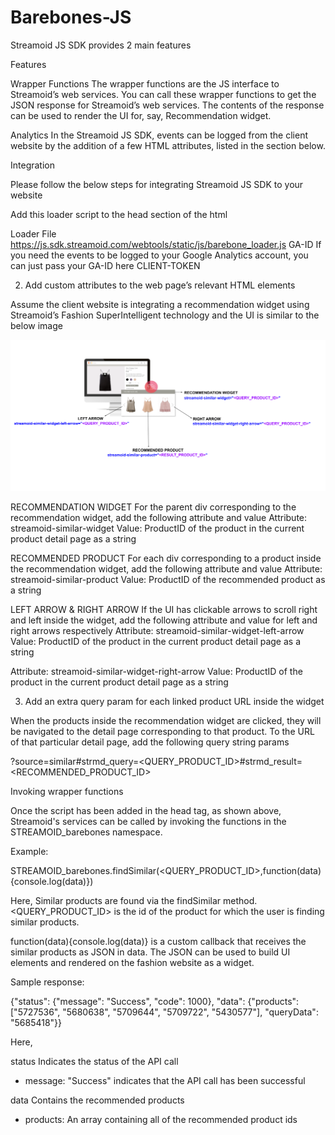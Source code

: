 **Barebones-JS**
===================

Streamoid JS SDK provides 2 main features

Features

Wrapper Functions
The wrapper functions are the JS interface to Streamoid’s web services. You can call these wrapper functions to get the JSON response for Streamoid’s web services. The contents of the response can be used to render the UI for, say, Recommendation widget. 


Analytics 
In the Streamoid JS SDK, events can be logged from the client website by the addition of a few HTML attributes, listed in the section below.



Integration

Please follow the below steps for integrating Streamoid JS SDK to your website 

Add this loader script to the head section of the html 

<script>
(function(i,s,o,g,r,t,a,m){i['PiqitObject']=r;i['PiqitGa']=t;i[r]=i[r]||function(){
(i[r].q=i[r].q||[]).push(arguments)},i[r].l=1*new Date();a=s.createElement(o),
m=s.getElementsByTagName(o)[0];a.async=1;a.src=g;m.parentNode.insertBefore(a,m)
})(window,document,'script','<Loader File>','STREAMOID','<GA-ID>','<CLIENT-TOKEN>' );
</script>

Loader File  https://js.sdk.streamoid.com/webtools/static/js/barebone_loader.js
GA-ID  If you need the events to be logged to your Google Analytics account, you can just pass your GA-ID here
CLIENT-TOKEN <To be provided by Streamoid>

2. Add custom attributes to the web page’s relevant HTML elements

Assume the client website is integrating a recommendation widget using Streamoid’s Fashion SuperIntelligent technology and the UI is similar to the below image

![](images/Barebones_SDK_reference.png)

RECOMMENDATION WIDGET 
For the parent div corresponding to the recommendation widget, add the following attribute and value 
Attribute: streamoid-similar-widget
Value: ProductID of the product in the current product detail page as a string

RECOMMENDED PRODUCT
For each div corresponding to a product inside the recommendation widget, add the following attribute and value 
Attribute: streamoid-similar-product
Value: ProductID of the recommended product as a string

LEFT ARROW & RIGHT ARROW
If the UI has clickable arrows to scroll right and left inside the widget, add the following attribute and value for left and right arrows respectively
Attribute: streamoid-similar-widget-left-arrow
Value: ProductID of the product in the current product detail page as a string

Attribute: streamoid-similar-widget-right-arrow
Value: ProductID of the product in the current product detail page as a string



3. Add an extra query param for each linked product URL inside the widget

 When the products inside the recommendation widget are clicked, they will be navigated to the detail page corresponding to that product. To the URL of that particular detail page, add the following query string params

?source=similar#strmd_query=<QUERY_PRODUCT_ID>#strmd_result=<RECOMMENDED_PRODUCT_ID>


Invoking wrapper functions 


Once the script has been added in the head tag, as shown above, Streamoid's services can be called by invoking the functions in the STREAMOID_barebones namespace. 

Example:

STREAMOID_barebones.findSimilar(<QUERY_PRODUCT_ID>,function(data){console.log(data)})

Here, Similar products are found via the findSimilar method. <QUERY_PRODUCT_ID> is the id of the product for which the user is finding similar products. 

function(data){console.log(data)} is a custom callback that receives the similar products as JSON in data. The JSON can be used to build UI elements and rendered on the fashion website as a widget. 

Sample response:

{"status": {"message": "Success", "code": 1000}, "data": {"products": ["5727536", "5680638", "5709644", "5709722", "5430577"], "queryData": "5685418"}}

Here, 

status  Indicates the status of the API call 
- message: "Success" indicates that the API call has been successful

data Contains the recommended products  

- products: An array containing all of the recommended product ids 




